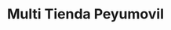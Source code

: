 ---
title: "Multi Tienda Peyumovil"
url: /santa-cruz-de-la-sierra/multi-tienda-peyumovil/
shop: Allgemein
---